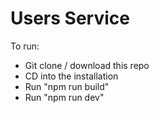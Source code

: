 # Users Service

To run:  
- Git clone / download this repo  
- CD into the installation  
- Run "npm run build"  
- Run "npm run dev"
